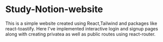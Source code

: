 # Study-Notion-website
 This is a simple website created using React,Tailwind and packages like react-toastify.
 Here I've implemented interactive login and signup pages along with creating privatea as well as public routes using react-router.

 
